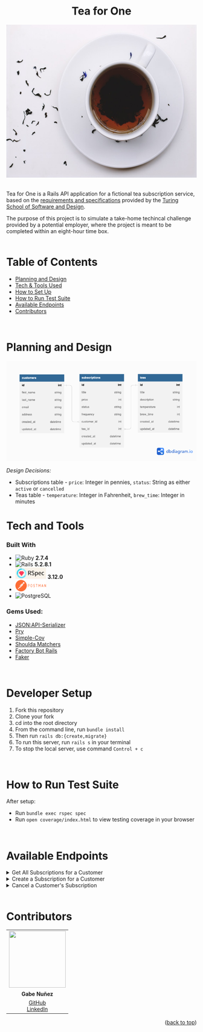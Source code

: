 <div align="center">
  <h1>Tea for One</h1>
  <div align="center"><img src="docs/images/tea_cup.jpeg" alt="Single Cup of Tea" class="center" width="540" height="404"></div>
</div>
<br>

Tea for One is a Rails API application for a fictional tea subscription service, based on the [requirements and specifications](https://mod4.turing.edu/projects/take_home/take_home_be) provided by the [Turing School of Software and Design](https://turing.edu/).
<br>

The purpose of this project is to simulate a take-home techincal challenge provided by a potential employer, where the project is meant to be completed within an eight-hour time box.
<br>
<br>

# Table of Contents
- [Planning and Design](#planning-and-design)
- [Tech & Tools Used](#tech-and-tools)
- [How to Set Up](#how-to-set-up)
- [How to Run Test Suite](#how-to-run-test-suite)
- [Available Endpoints](#available-endpoints)
- [Contributors](#contributors)
<br>
    
# Planning and Design

<img src="docs/images/schema_design.png" alt="database schema" class="center" width="auto" height=auto>

<br>

*Design Decisions:*
* Subscriptions table - `price`: Integer in pennies, `status`: String as either `active` or `cancelled`
* Teas table - `temperature`: Integer in Fahrenheit, `brew_time`: Integer in minutes

# Tech and Tools
### Built With
  - ![Ruby](https://img.shields.io/badge/Ruby-CC342D?style=for-the-badge&logo=ruby&logoColor=white) **2.7.4**
  - ![Rails](https://img.shields.io/badge/Ruby_on_Rails-CC0000?style=for-the-badge&logo=ruby-on-rails&logoColor=white) **5.2.8.1**
  - <img src="docs/images/rspec_badge.png" alt="RSpec" height="30"> **3.12.0**
  - <img src="docs/images/postman_badge.png" alt="Postman" height="30">
  - ![PostgreSQL](https://img.shields.io/badge/PostgreSQL-316192?style=for-the-badge&logo=postgresql&logoColor=white)

### Gems Used:
  - [JSON:API-Serializer](https://github.com/jsonapi-serializer/jsonapi-serializer)
  - [Pry](https://github.com/pry/pry-rails)
  - [Simple-Cov](https://github.com/simplecov-ruby/simplecov)
  - [Shoulda Matchers](https://github.com/thoughtbot/shoulda-matchers)
  - [Factory Bot Rails](https://github.com/thoughtbot/factory_bot_rails)
  - [Faker](https://github.com/faker-ruby/faker)
<br>

# Developer Setup
<ol>
  <li>Fork this repository</li>
  <li>Clone your fork</li>
  <li>cd into the root directory</li>
  <li>From the command line, run <code>bundle install</code></li>
  <li>Then run <code>rails db:{create,migrate}</code></li>
  <li>To run this server, run <code>rails s</code> in your terminal</li>
  <li>To stop the local server, use command <code>Control + c</code></li>
</ol>
<br>

# How to Run Test Suite
  After setup:
  <ul>
    <li>Run <code>bundle exec rspec spec</code></li>
    <li>Run <code>open coverage/index.html</code> to view testing coverage in your browser</li>
  </ul>
<br>

# Available Endpoints
<details close>
<summary>Get All Subscriptions for a Customer</summary>
<br>

Returns all subscriptions for a given customer, both active and cancelled status
<br>

Request: <br>
```
GET /api/v1/customers/1/subscriptions
```

Sample JSON Response: <br>
```json
{
    "data": [
        {
            "id": "2",
            "type": "subscription",
            "attributes": {
                "title": "Silver Plan",
                "price": 1500,
                "status": "active",
                "frequency": "monthly",
                "customer_id": 1,
                "tea_id": 3
            }
        },
        {
            "id": "2",
            "type": "subscription",
            "attributes": {
                "title": "Platinum Plan",
                "price": 3500,
                "status": "cancelled",
                "frequency": "weekly",
                "customer_id": 1,
                "tea_id": 2
            }
        },
        {...},
    ]
}
```
  
</details>

<details close>
<summary>Create a Subscription for a Customer</summary><br>
Creates a subscription for a customer with a specific tea

Request: <br>
```
POST /api/v1/customers/1/subscriptions
```

JSON Request Body: <br>
```json
{
    "title": "Gold Plan",
    "price": 2500,
    "status": "active",
    "frequency": "bi-weekly",
    "customer_id": "1",
    "tea_id": 4
}
```

Sample JSON Response: <br>
```json
{
    "data": "Subscription added successfully!"
}
```

</details>

<details close>
<summary>Cancel a Customer's Subscription</summary><br>
Cancels a subscription by updating the status from active to cancelled

Request: <br>
```
PATCH /api/v1/customers/1/subscriptions/2
```

JSON Request Body: <br>
```json
{
    "title": "Platinum Plan",
    "price": 3500,
    "status": "cancelled",
    "frequency": "weekly",
    "customer_id": 1,
    "tea_id": 2
}
```

Sample JSON Response: <br>
```json
{
    "data": {
        "id": "2",
        "type": "subscription",
        "attributes": {
            "title": "Platinum Plan",
            "price": 3500,
            "status": "cancelled",
            "frequency": "weekly",
            "customer_id": 1,
            "tea_id": 2
        }
    }
}
```
</details>

<br>

# Contributors

<table>
  <tr>
    <td><img src="https://avatars.githubusercontent.com/u/108249540?v=4" width=150px height=150px></td>
  </tr>
  <tr>
    <td>
    <div align="center"><strong>Gabe Nuñez</strong></td></div>
  </tr>
  <tr>
    <td>
      <div align="center"><a href="https://github.com/MisterJackpots">GitHub</a><br>
      <a href="https://www.linkedin.com/in/gabriel-c-nunez/">LinkedIn</a></div>
    </td>
  </tr>
</table>

<p align="right">(<a href="#top">back to top</a>)</p>